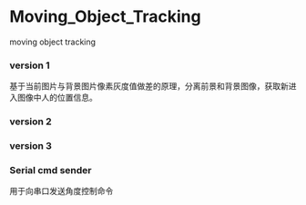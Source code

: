 # Moving_Object_Tracking
moving object tracking

### version 1
基于当前图片与背景图片像素灰度值做差的原理，分离前景和背景图像，获取新进入图像中人的位置信息。


### version 2

### version 3


### Serial cmd sender
用于向串口发送角度控制命令